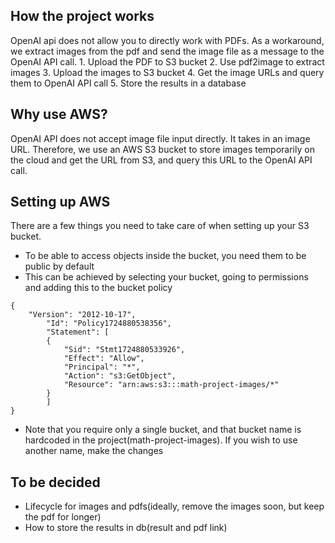 ## How the project works
OpenAI api does not allow you to directly work with PDFs. As a workaround, we extract images from the pdf and send the image file as a message to the OpenAI API call.
    1. Upload the PDF to S3 bucket
    2. Use pdf2image to extract images
    3. Upload the images to S3 bucket
    4. Get the image URLs and query them to OpenAI API call
    5. Store the results in a database

## Why use AWS?
OpenAI API does not accept image file input directly. It takes in an image URL. Therefore, we use an AWS S3 bucket to store images temporarily on the cloud and get the URL from S3, and query this URL to the OpenAI API call.

## Setting up AWS
There are a few things you need to take care of when setting up your S3 bucket.
- To be able to access objects inside the bucket, you need them to be public by default
- This can be achieved by selecting your bucket, going to permissions and adding this to the bucket policy
```
{
    "Version": "2012-10-17",
        "Id": "Policy1724880538356",
        "Statement": [
        {
            "Sid": "Stmt1724880533926",
            "Effect": "Allow",
            "Principal": "*",
            "Action": "s3:GetObject",
            "Resource": "arn:aws:s3:::math-project-images/*"
        }
        ]
}
```
- Note that you require only a single bucket, and that bucket name is hardcoded in the project(math-project-images). If you wish to use another name, make the changes


## To be decided
- Lifecycle for images and pdfs(ideally, remove the images soon, but keep the pdf for longer)
- How to store the results in db(result and pdf link)

